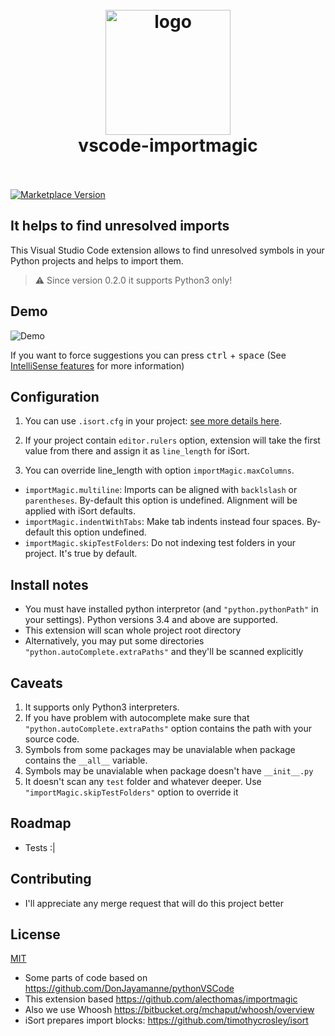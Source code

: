 <h1 align="center">
  <br>
    <img src="https://github.com/pilat/vscode-importmagic/blob/master/images/icon.png?raw=true" alt="logo" width="200">
  <br>
  vscode-importmagic
  <br>
  <br>
</h1>


[![Marketplace Version](https://vsmarketplacebadge.apphb.com/version/brainfit.vscode-importmagic.svg)](https://marketplace.visualstudio.com/items?itemName=brainfit.vscode-importmagic) 
<!-- [![Build Status](https://travis-ci.org/pilat/vscode-importmagic.svg?branch=master)](https://travis-ci.org/pilat/vscode-importmagic) -->

## It helps to find unresolved imports

This Visual Studio Code extension allows to find unresolved symbols in your Python projects and helps to import them.
> ⚠️ Since version 0.2.0 it supports Python3 only!


## Demo

![Demo](https://github.com/pilat/vscode-importmagic/blob/master/images/presentation.gif?raw=true)

If you want to force suggestions you can press <kbd>ctrl</kbd> + <kbd>space</kbd> (See [IntelliSense features](https://code.visualstudio.com/docs/editor/intellisense#_intellisense-features) for more information)


## Configuration
1. You can use `.isort.cfg` in your project: [see more details here](https://github.com/timothycrosley/isort).

2. If your project contain `editor.rulers` option, extension will take the first value from there and assign it as `line_length` for iSort.

3. You can override line_length with option `importMagic.maxColumns`.

- `importMagic.multiline`: Imports can be aligned with `backlslash` or `parentheses`. By-default this option is undefined. Alignment will be applied with iSort defaults.
- `importMagic.indentWithTabs`: Make tab indents instead four spaces. By-default this option undefined.
- `importMagic.skipTestFolders`: Do not indexing test folders in your project. It's true by default.


## Install notes
- You must have installed python interpretor (and `"python.pythonPath"` in your settings). Python versions 3.4 and above are supported.
- This extension will scan whole project root directory
- Alternatively, you may put some directories `"python.autoComplete.extraPaths"` and they'll be scanned explicitly


## Caveats
1. It supports only Python3 interpreters.
2. If you have problem with autocomplete make sure that `"python.autoComplete.extraPaths"` option contains the path with your source code.
3. Symbols from some packages may be unavialable when package contains the `__all__` variable.
4. Symbols may be unavialable when package doesn't have `__init__.py`
5. It doesn't scan any `test` folder and whatever deeper. Use `"importMagic.skipTestFolders"` option to override it


## Roadmap
- Tests :|


## Contributing
- I'll appreciate any merge request that will do this project better


## License 
[MIT](LICENSE)

- Some parts of code based on https://github.com/DonJayamanne/pythonVSCode
- This extension based https://github.com/alecthomas/importmagic
- Also we use Whoosh https://bitbucket.org/mchaput/whoosh/overview
- iSort prepares import blocks: https://github.com/timothycrosley/isort
 
